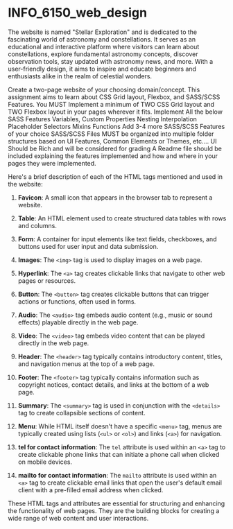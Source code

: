 # INFO_6150_web_design
The website is named "Stellar Exploration" and is dedicated to the fascinating world of astronomy and constellations. It serves as an educational and interactive platform where visitors can learn about constellations, explore fundamental astronomy concepts, discover observation tools, stay updated with astronomy news, and more. With a user-friendly design, it aims to inspire and educate beginners and enthusiasts alike in the realm of celestial wonders.

Create a two-page website of your choosing domain/concept.
This assignment aims to learn about CSS Grid layout, Flexbox, and SASS/SCSS Features.
You MUST Implement a minimum of TWO CSS Grid layout and TWO Flexbox layout in your pages wherever it fits.
Implement All the below SASS Features
Variables,
Custom Properties
Nesting
Interpolation
Placeholder Selectors
Mixins
Functions
Add 3-4 more SASS/SCSS Features of your choice
SASS/SCSS Files MUST be organized into multiple folder structures based on UI Features, Common Elements or Themes, etc.…
UI Should be Rich and will be considered for grading
A Readme file should be included explaining the features implemented and how and where in your pages they were 
implemented.

Here's a brief description of each of the HTML tags mentioned and used in the website:

1. **Favicon**: A small icon that appears in the browser tab to represent a website.

2. **Table**: An HTML element used to create structured data tables with rows and columns.

3. **Form**: A container for input elements like text fields, checkboxes, and buttons used for user input and data submission.

4. **Images**: The `<img>` tag is used to display images on a web page.

5. **Hyperlink**: The `<a>` tag creates clickable links that navigate to other web pages or resources.

6. **Button**: The `<button>` tag creates clickable buttons that can trigger actions or functions, often used in forms.

7. **Audio**: The `<audio>` tag embeds audio content (e.g., music or sound effects) playable directly in the web page.

8. **Video**: The `<video>` tag embeds video content that can be played directly in the web page.

9. **Header**: The `<header>` tag typically contains introductory content, titles, and navigation menus at the top of a web page.

10. **Footer**: The `<footer>` tag typically contains information such as copyright notices, contact details, and links at the bottom of a web page.

11. **Summary**: The `<summary>` tag is used in conjunction with the `<details>` tag to create collapsible sections of content.

12. **Menu**: While HTML itself doesn't have a specific `<menu>` tag, menus are typically created using lists (`<ul>` or `<ol>`) and links (`<a>`) for navigation.

13. **tel for contact information**: The `tel` attribute is used within an `<a>` tag to create clickable phone links that can initiate a phone call when clicked on mobile devices.

14. **mailto for contact information**: The `mailto` attribute is used within an `<a>` tag to create clickable email links that open the user's default email client with a pre-filled email address when clicked.

These HTML tags and attributes are essential for structuring and enhancing the functionality of web pages. They are the building blocks for creating a wide range of web content and user interactions.
